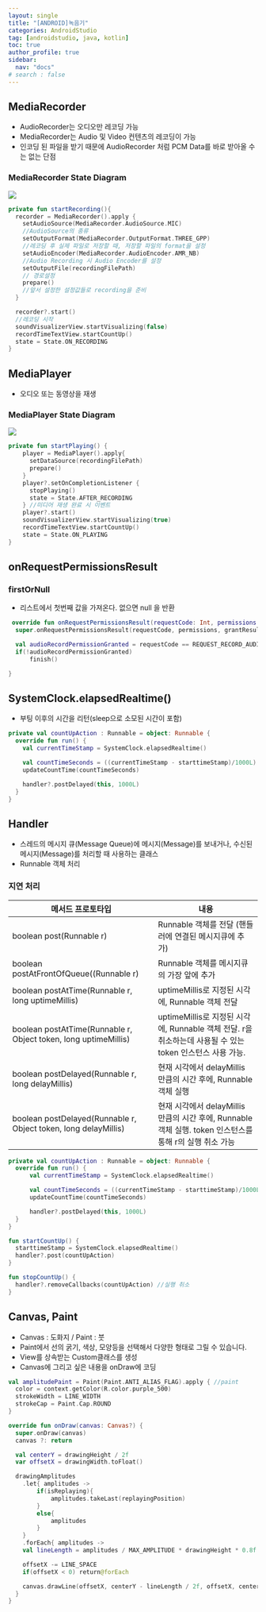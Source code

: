 ```yaml
---
layout: single
title: "[ANDROID]녹음기"
categories: AndroidStudio
tag: [androidstudio, java, kotlin]
toc: true
author_profile: true
sidebar:
  nav: "docs"
# search : false
---
```


## MediaRecorder

- AudioRecorder는 오디오만 레코딩 가능
- MediaRecorder는 Audio 및 Video 컨텐츠의 레코딩이 가능
- 인코딩 된 파일을 받기 때문에 AudioRecorder 처럼 PCM Data를 바로 받아올 수는 없는 단점

### MediaRecorder State Diagram

![](/images/2021-01-11-[ANDROID]녹음기/MediaRecorder_State_Diagram.png)

```kotlin
private fun startRecording(){
  recorder = MediaRecorder().apply {
    setAudioSource(MediaRecorder.AudioSource.MIC)
    //AudioSource의 종류
    setOutputFormat(MediaRecorder.OutputFormat.THREE_GPP)
    //레코딩 후 실제 파일로 저장할 때, 저장할 파일의 format을 설정
    setAudioEncoder(MediaRecorder.AudioEncoder.AMR_NB)
    //Audio Recording 시 Audio Encoder를 설정
    setOutputFile(recordingFilePath)
    // 경로설정
    prepare()
    //앞서 설정한 설정값들로 recording을 준비
  }

  recorder?.start()
  //레코딩 시작
  soundVisualizerView.startVisualizing(false)
  recordTimeTextView.startCountUp()
  state = State.ON_RECORDING
}
```

## MediaPlayer

- 오디오 또는 동영상을 재생

### MediaPlayer State Diagram

![](/images/2021-01-11-[ANDROID]녹음기/MediaPlayer_State_Diagram.png)

```kotlin
private fun startPlaying() {
    player = MediaPlayer().apply{
      setDataSource(recordingFilePath)
      prepare()
    }
    player?.setOnCompletionListener {
      stopPlaying()
      state = State.AFTER_RECORDING
    } //미디어 재생 완료 시 이벤트
    player?.start()
    soundVisualizerView.startVisualizing(true)
    recordTimeTextView.startCountUp()
    state = State.ON_PLAYING
}
```

## onRequestPermissionsResult

### firstOrNull

- 리스트에서 첫번째 값을 가져온다. 없으면 null 을 반환

```kotlin
 override fun onRequestPermissionsResult(requestCode: Int, permissions: Array<out String>, grantResults: IntArray) {
  super.onRequestPermissionsResult(requestCode, permissions, grantResults)

  val audioRecordPermissionGranted = requestCode == REQUEST_RECORD_AUDIO_PERMISSION && grantResults.firstOrNull() == PackageManager.PERMISSION_GRANTED
  if(!audioRecordPermissionGranted)
      finish()

}
```

## SystemClock.elapsedRealtime()

- 부팅 이후의 시간을 리턴(sleep으로 소모된 시간이 포함)

```kotlin
private val countUpAction : Runnable = object: Runnable {
  override fun run() {
    val currentTimeStamp = SystemClock.elapsedRealtime()

    val countTimeSeconds = ((currentTimeStamp - starttimeStamp)/1000L).toInt()
    updateCountTime(countTimeSeconds)

    handler?.postDelayed(this, 1000L)
  }
}
```

## Handler

- 스레드의 메시지 큐(Message Queue)에 메시지(Message)를 보내거나, 수신된 메시지(Message)를 처리할 때 사용하는 클래스
- Runnable 객체 처리

### 지연 처리

| 메서드 프로토타입                                               | 내용                                                                                                      |
| --------------------------------------------------------------- | --------------------------------------------------------------------------------------------------------- |
| boolean post(Runnable r)                                        | Runnable 객체를 전달 (핸들러에 연결된 메시지큐에 추가)                                                    |
| boolean postAtFrontOfQueue((Runnable r)                         | Runnable 객체를 메시지큐의 가장 앞에 추가                                                                 |
| boolean postAtTime(Runnable r, long uptimeMillis)               | uptimeMillis로 지정된 시각에, Runnable 객체 전달                                                          |
| boolean postAtTime(Runnable r, Object token, long uptimeMillis) | uptimeMillis로 지정된 시각에, Runnable 객체 전달. r을 취소하는데 사용될 수 있는 token 인스턴스 사용 가능. |
| boolean postDelayed(Runnable r, long delayMillis)               | 현재 시각에서 delayMillis 만큼의 시간 후에, Runnable 객체 실행                                            |
| boolean postDelayed(Runnable r, Object token, long delayMillis) | 현재 시각에서 delayMillis 만큼의 시간 후에, Runnable 객체 실행. token 인스턴스를 통해 r의 실행 취소 가능  |

```kotlin
private val countUpAction : Runnable = object: Runnable {
  override fun run() {
      val currentTimeStamp = SystemClock.elapsedRealtime()

      val countTimeSeconds = ((currentTimeStamp - starttimeStamp)/1000L).toInt()
      updateCountTime(countTimeSeconds)

      handler?.postDelayed(this, 1000L)
  }
}

fun startCountUp() {
  starttimeStamp = SystemClock.elapsedRealtime()
  handler?.post(countUpAction)
}

fun stopCountUp() {
  handler?.removeCallbacks(countUpAction) //실행 취소
}

```

## Canvas, Paint

- Canvas : 도화지 / Paint : 붓
- Paint에서 선의 굵기, 색상, 모양등을 선택해서 다양한 형태로 그릴 수 있습니다.
- View를 상속받는 Custom클래스를 생성
- Canvas에 그리고 싶은 내용을 onDraw에 코딩

```kotlin
val amplitudePaint = Paint(Paint.ANTI_ALIAS_FLAG).apply { //paint
  color = context.getColor(R.color.purple_500)
  strokeWidth = LINE_WIDTH
  strokeCap = Paint.Cap.ROUND
}

override fun onDraw(canvas: Canvas?) {
  super.onDraw(canvas)
  canvas ?: return

  val centerY = drawingHeight / 2f
  var offsetX = drawingWidth.toFloat()

  drawingAmplitudes
    .let{ amplitudes ->
        if(isReplaying){
            amplitudes.takeLast(replayingPosition)
        }
        else{
            amplitudes
        }
    }
    .forEach{ amplitudes ->
    val lineLength = amplitudes / MAX_AMPLITUDE * drawingHeight * 0.8f

    offsetX -= LINE_SPACE
    if(offsetX < 0) return@forEach

    canvas.drawLine(offsetX, centerY - lineLength / 2f, offsetX, centerY + lineLength / 2f, amplitudePaint)
  }
}
```
